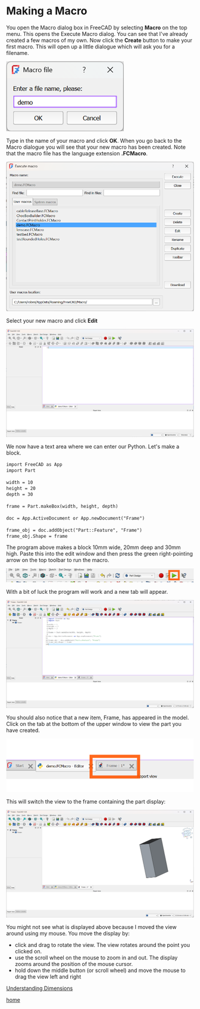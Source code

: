# Making a Macro

You open the Macro dialog box in FreeCAD by selecting **Macro** on the top menu. This opens the Execute Macro dialog. You can see that I've already created a few macros of my own. Now click the **Create**  button to make your first macro. This will open up a little dialogue which will ask you for a filename. 

![Dialogue with the filename demo](/images/macros/macro%20demo.png)

Type in the name of your macro and click **OK**. When you go back to the Macro dialogue you will see that your new macro has been created. Note that the macro file has the language extension **.FCMacro**.

![Macro dialog with demo selected](/images/macros/macro%20demo%20selected.png)

 Select your new macro and click **Edit**

 ![FreeCAD application with the Macro editor open](/images/macros/macro%20editing.png)

 We now have a text area where we can enter our Python. Let's make a block.

 ```
import FreeCAD as App
import Part

width = 10
height = 20
depth = 30

frame = Part.makeBox(width, height, depth)

doc = App.ActiveDocument or App.newDocument("Frame")

frame_obj = doc.addObject("Part::Feature", "Frame")
frame_obj.Shape = frame
 ```

The program above makes a block 10mm wide, 20mm deep and 30mm high. Paste this into the edit window and then press the green right-pointing arrow on the top toolbar to run the macro. 

![toolbar with green run button outlined in red](/images/macros/macro%20run%20button.png)

With a bit of luck the program will work and a new tab will appear.

![FreeCAD application with new tab](/images/macros/macro%20newtab.png)

You should also notice that a new item, Frame, has appeared in the model. Click on the tab at the bottom of the upper window to view the part you have created. 

![Frame tab in FreeCAD](/images/macros/macro%20frametab.png)

This will switch the view to the frame containing the part display:

![FreeCAD application with part display](/images/macros/macro%20newpart.png)

You might not see what is displayed above because I moved the view around using my mouse. You move the display by:

* click and drag to rotate the view. The view rotates around the point you clicked on. 
* use the scroll wheel on the mouse to zoom in and out. The display zooms around the position of the mouse cursor. 
* hold down the middle button (or scroll wheel) and move the mouse to drag the view left and right

[Understanding Dimensions](/pages/Understanding%20dimensions.md)

[home](/README.md)





